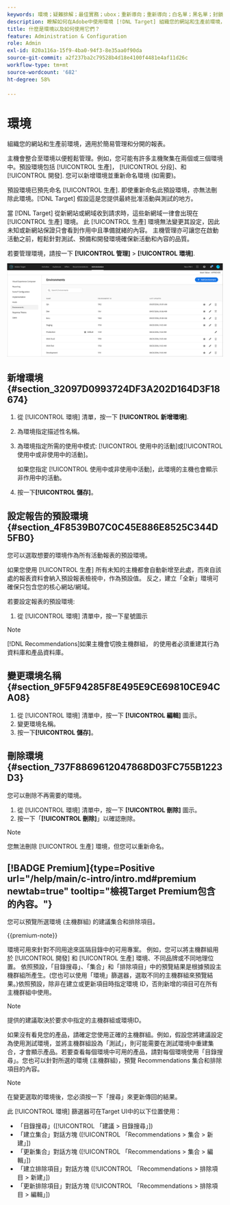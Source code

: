 ```yaml
---
keywords: 環境；疑難排解；最佳實務；ubox；重新導向；重新導向；白名單；黑名單；封鎖清單；允許清單
description: 瞭解如何在Adobe中使用環境 [!DNL Target] 組織您的網站和生產前環境，以方便管理和分隔報表。
title: 什麼是環境以及如何使用它們？
feature: Administration & Configuration
role: Admin
exl-id: 820a116a-15f9-4ba0-94f3-8e35aa0f90da
source-git-commit: a2f237ba2c79528b4d18e4100f4481e4af11d26c
workflow-type: tm+mt
source-wordcount: '682'
ht-degree: 58%

---
```


# 環境

組織您的網站和生產前環境，適用於簡易管理和分開的報表。

主機會整合至環境以便輕鬆管理。例如，您可能有許多主機聚集在兩個或三個環境中。預設環境包括 [!UICONTROL 生產]， [!UICONTROL 分段]、和 [!UICONTROL 開發]. 您可以新增環境並重新命名環境 (如需要)。

預設環境已預先命名 [!UICONTROL 生產]. 即使重新命名此預設環境，亦無法刪除此環境。[!DNL Target] 假設這是您提供最終批准活動與測試的地方。

當 [!DNL Target] 從新網站或網域收到請求時，這些新網域一律會出現在 [!UICONTROL 生產] 環境。 此 [!UICONTROL 生產] 環境無法變更其設定，因此未知或新網站保證只會看到作用中且準備就緒的內容。 主機管理亦可讓您在啟動活動之前，輕鬆針對測試、預備和開發環境確保新活動和內容的品質。

若要管理環境，請按一下 **[!UICONTROL 管理]** > **[!UICONTROL 環境]**.

![環境清單](/help/main/administrating-target/assets/environments.png)

## 新增環境 {#section_32097D0993724DF3A202D164D3F18674}

1. 從 [!UICONTROL 環境] 清單，按一下 **[!UICONTROL 新增環境]**.
1. 為環境指定描述性名稱。
1. 為環境指定所需的使用中模式: [!UICONTROL 使用中的活動]或[!UICONTROL 使用中或非使用中的活動]。

   如果您指定 [!UICONTROL 使用中或非使用中活動]，此環境的主機也會顯示非作用中的活動。

1. 按一下&#x200B;**[!UICONTROL 儲存]**。

## 設定報告的預設環境 {#section_4F8539B07C0C45E886E8525C344D5FB0}

您可以選取想要的環境作為所有活動報表的預設環境。

如果您使用 [!UICONTROL 生產] 所有未知的主機都會自動新增至此處，而來自該處的報表資料會納入預設報表檢視中，作為預設值。 反之，建立「全新」環境可確保只包含您的核心網站/網域。

若要設定報表的預設環境:

1. 從 [!UICONTROL 環境] 清單中，按一下星號圖示

>[!NOTE]
>
>[!DNL Recommendations]如果主機會切換主機群組， 的使用者必須重建其行為資料庫和產品資料庫。

## 變更環境名稱 {#section_9F5F94285F8E495E9CE69810CE94CA08}

1. 從 [!UICONTROL 環境] 清單中，按一下 **[!UICONTROL 編輯]** 圖示。
1. 變更環境名稱。
1. 按一下&#x200B;**[!UICONTROL 儲存]**。

## 刪除環境 {#section_737F8869612047868D03FC755B1223D3}

您可以刪除不再需要的環境。

1. 從 [!UICONTROL 環境] 清單中，按一下 **[!UICONTROL 刪除]** 圖示。
1. 按一下「**[!UICONTROL 刪除]**」以確認刪除。

>[!NOTE]
>
>您無法刪除 [!UICONTROL 生產] 環境，但您可以重新命名。

## [!BADGE Premium]{type=Positive url="/help/main/c-intro/intro.md#premium newtab=true" tooltip="檢視Target Premium包含的內容。"}

您可以預覽所選環境 (主機群組) 的建議集合和排除項目。

{{premium-note}}

環境可用來針對不同用途來區隔目錄中的可用專案。 例如，您可以將主機群組用於 [!UICONTROL 開發] 和 [!UICONTROL 生產] 環境、不同品牌或不同地理位置。 依照預設，「目錄搜尋」、「集合」和「排除項目」中的預覽結果是根據預設主機群組所產生。(您也可以使用「環境」篩選器，選取不同的主機群組來預覽結果。)依照預設，除非在建立或更新項目時指定環境 ID，否則新增的項目可在所有主機群組中使用。

>[!NOTE]
>
>提供的建議取決於要求中指定的主機群組或環境ID。


如果沒有看見您的產品，請確定您使用正確的主機群組。例如，假設您將建議設定為使用測試環境，並將主機群組設為「測試」，則可能需要在測試環境中重建集合，才會顯示產品。若要查看每個環境中可用的產品，請對每個環境使用「目錄搜尋」。您也可以針對所選的環境 (主機群組)，預覽 Recommendations 集合和排除項目的內容。

>[!NOTE]
>在變更選取的環境後，您必須按一下「搜尋」來更新傳回的結果。

此 [!UICONTROL 環境] 篩選器可在Target UI中的以下位置使用：

* 「目錄搜尋」([!UICONTROL 「建議 > 目錄搜尋」])
* 「建立集合」對話方塊 ([!UICONTROL 「Recommendations > 集合 > 新建」])
* 「更新集合」對話方塊 ([!UICONTROL 「Recommendations > 集合 > 編輯」])
* 「建立排除項目」對話方塊 ([!UICONTROL 「Recommendations > 排除項目 > 新建」])
* 「更新排除項目」對話方塊 ([!UICONTROL 「Recommendations > 排除項目 > 編輯」])
